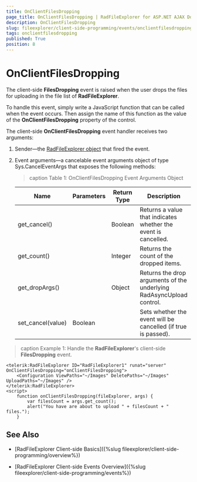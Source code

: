 ```yaml
---
title: OnClientFilesDropping
page_title: OnClientFilesDropping | RadFileExplorer for ASP.NET AJAX Documentation
description: OnClientFilesDropping
slug: fileexplorer/client-side-programming/events/onclientfilesdropping
tags: onclientfilesdropping
published: True
position: 8
---
```


# OnClientFilesDropping

The client-side **FilesDropping** event is raised when the user drops the files for uploading in the file list of **RadFileExplorer**.

To handle this event, simply write a JavaScript function that can be called when the event occurs. Then assign the name of this function as the value of the **OnClientFilesDropping** property of the control.

The client-side **OnClientFilesDropping** event handler receives two arguments:

1. Sender—the [RadFileExplorer object](http://docs.telerik.com/devtools/aspnet-ajax/api/client/Telerik.Web.UI.RadFileExplorer) that fired the event.

1. Event arguments—a cancelable event arguments object of type Sys.CancelEventArgs that exposes the following methods:

	>caption Table 1: OnClientFilesDropping Event Arguments Object

	|  **Name**  |  **Parameters**  |  **Return Type**  |  **Description**  |
	| ------ | ------ | ------ | ------ |
	|get_cancel()||Boolean|Returns a value that indicates whether the event is cancelled.|
	|get_count()||Integer|Returns the count of the dropped items.|
	|get_dropArgs()||Object|Returns the drop arguments of the underlying RadAsyncUpload control.|
	|set_cancel(value)|Boolean||Sets whether the event will be cancelled (if true is passed).|

>caption Example 1: Handle the **RadFileExplorer**'s client-side **FilesDropping** event.

````ASP.NET
<telerik:RadFileExplorer ID="RadFileExplorer1" runat="server"  OnClientFilesDropping="onClientFilesDropping">
    <Configuration ViewPaths="~/Images" DeletePaths="~/Images" UploadPaths="~/Images" />
</telerik:RadFileExplorer>
<script>
    function onClientFilesDropping(fileExplorer, args) {
        var filesCount = args.get_count();
        alert("You have are about to upload " + filesCount + " files.");
    }
````


## See Also

 * [RadFileExplorer Client-side Basics]({%slug fileexplorer/client-side-programming/overview%})

 * [RadFileExplorer Client-side Events Overview]({%slug fileexplorer/client-side-programming/events%})
